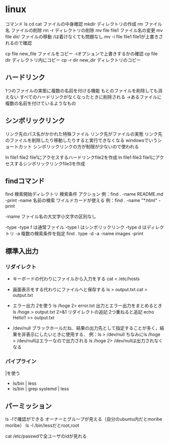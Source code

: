 # linux
コマンド
ls
cd 
cat ファイルの中身確認
mkdir ディレクトリの作成
rm ファイル名 ファイルの削除
rm -r ディレクトリの削除
mv file file1 ファイル名の変更
mv file dir/ ファイルの移動 /は着けなくても問題なし
mv -i file file1 file1が上書きされるので確認

cp file new_file ファイルをコピー -iオプションで上書きするかの確認
cp file dir ディレクトリ内にコピー
cp -r dir new_dir ディレクトリのコピー

## ハードリンク
1つのファイルの実態に複数の名前を付ける機能
もとのファイルを削除しても消えない
すべてのハードリンクがなくなったときに削除される
→あるファイルに複数の名前を付けているようなもの
## シンボリックリンク
リンク先のパス名がかかれた特殊ファイル
リンク先がファイルの実態
リンク先のファイルを削除したり移動したりすると実行できなくなる
windowsでいうショートカット
シンボリックリンクの方が制限が少ないので使われる

ln file1 file2 file1にアクセスするハードリンクfile2を作成
ln file1 file3 file1にアクセスするシンボリックリンクfile3を作成

## findコマンド
find 検索開始ディレクトリ 検索条件 アクション
例：find . -name README.md -print
-name 名前の検索
ワイルドカードが使える
例：find . -name "*.html" -print

-iname ファイル名の大文字小文字の区別なし

-type 
-type f は通常ファイル
-type l はシンボリックリンク
-type d はディレクトリ
-a 複数の検索条件を指定
find . type -d -a -name images -print


## 標準入出力
### リダイレクト
* キーボードの代わりにファイルから入力をする
cat < /etc/hosts
* 画面表示をする代わりにファイルへと保存する
ls > output.txt
cat > output.txt
* エラー出力
2を使う
ls /hoge 2> error.txt
出力とエラー出力をまとめるとき
ls /hoge > output.txt 2>&1
リダイレクトの追記 2つ重ねると追記
echo Hello!! >> output.txt

* /dev/null
ブラックホールだね．結果の出力先として指定することが多く，結果を非表示にしたいときに使用する．
例：ls > /dev/null
ちなみにls /hoge > /dev/nullはエラーなので出力される
ls /hoge 2> /dev/nullは出力されなくなる

### パイプライン
|を使う
* ls/bin | less
* ls/bin | grep systemd | less
## パーミッション
ls -lで確認ができる
オーナーとグループが見える（自分のubuntu内だとmoribe moribe）
ls -l /bin/lessだとroot,root

cat /etc/passwdで全ユーザのidが見れる